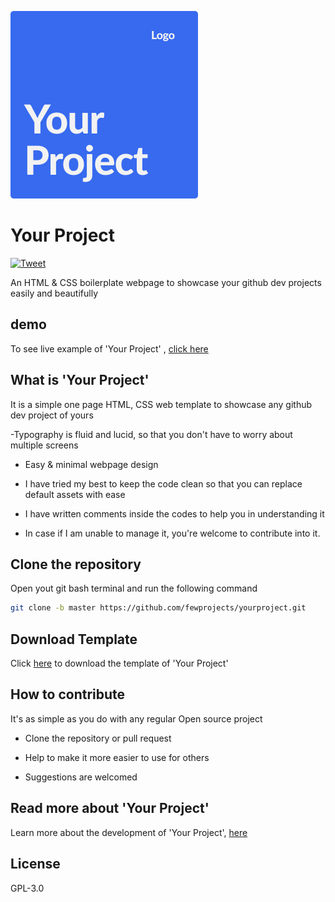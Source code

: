 
[![N|Solid](https://github.com/fewprojects/yourproject/blob/7f2e6499267624dda36205cae1c2a50ed8063e6c/img/your_Project_Logo.png)]()
# Your Project

[![Tweet](https://img.shields.io/twitter/url/http/shields.io.svg?style=social)](https://twitter.com/intent/tweet?text=Webpage%20template%20to%20showcase%20your%20github%20dev%20projects%20easily%20and%20beautifully%204&url=https://github.com/fewprojects/yourprojects&via=theankitnet&hashtags=coding,design,templates,gihub,developers)

An HTML &amp; CSS boilerplate webpage to showcase your github dev projects easily and beautifully

## demo
To see live example of 'Your Project' , [click here]()

## What is 'Your Project' 

It is a simple one page HTML, CSS web template to showcase any github dev project of yours

-Typography is fluid and lucid, so that you don't have to worry about multiple screens 

- Easy & minimal webpage design

- I have tried my best to keep the code clean so that you can replace default assets with ease

- I have written comments inside the codes to help you in understanding it

- In case if I am unable to manage it, you're welcome to contribute into it.

## Clone the repository

Open yout git bash terminal and run the following command

```bash
git clone -b master https://github.com/fewprojects/yourproject.git
```
## Download Template

Click [here](https://github.com/fewprojects/yourproject/archive/refs/heads/master.zip) to download the template of 'Your Project'

## How to contribute

It's as simple as you do with any regular Open source project

- Clone the repository or pull request  

- Help to make it more easier to use for others

- Suggestions are welcomed

## Read more about 'Your Project'

Learn  more about the development of 'Your Project', [here]() 
## License

GPL-3.0



